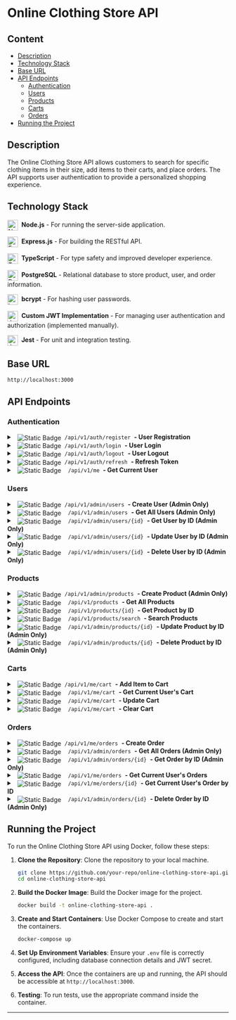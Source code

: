 # Online Clothing Store API

## Content

- [Description](#description)
- [Technology Stack](#technology-stack)
- [Base URL](#base-url)
- [API Endpoints](#api-endpoints)
  - [Authentication](#authentication)
  - [Users](#users)
  - [Products](#products)
  - [Carts](#carts)
  - [Orders](#orders)
- [Running the Project](#running-the-project)

## Description

The Online Clothing Store API allows customers to search for specific clothing items in their size, add items to their carts, and place orders. The API supports user authentication to provide a personalized shopping experience.

## Technology Stack

<img src="https://github.com/user-attachments/assets/9b53ecc0-c37a-433a-b146-66fe7340d7b2" alt="Node.js" height="24" align="center"/>&nbsp; **Node.js** - For running the server-side application.

<img src="https://github.com/user-attachments/assets/cf65b516-de39-4cf8-bdef-ff09b2f187b5" alt="Express.js" height="24" align="center"/>&nbsp; **Express.js** - For building the RESTful API.

<img src="https://github.com/user-attachments/assets/94839a39-279d-43c1-89d7-7f460ed78e56" alt="TypeScript" height="24" align="center"/>&nbsp; **TypeScript** - For type safety and improved developer experience.

<img src="https://github.com/user-attachments/assets/edd03751-3aee-4d2c-befd-bddbd4d10a8b" alt="PostgreSQL" height="24" align="center"/>&nbsp; **PostgreSQL** - Relational database to store product, user, and order information.

<img src="https://github.com/user-attachments/assets/30e8c509-da90-44c4-9b85-c6e515fe4e30" alt="bcrypt" height="24" align="center"/>&nbsp; **bcrypt** - For hashing user passwords.

<img src="https://github.com/user-attachments/assets/cc786919-f195-44c2-9c97-6df104017ab9" alt="JWT" height="24" align="center"/>&nbsp; **Custom JWT Implementation** - For managing user authentication and authorization (implemented manually).

<img src="https://github.com/user-attachments/assets/428687f9-ebcc-4507-9990-3f55f8ef0dbb" alt="Jest" height="24" align="center"/>&nbsp; **Jest** - For unit and integration testing.

## Base URL

`http://localhost:3000`

## API Endpoints

### Authentication

<details>
   <summary>&nbsp;&nbsp;<img alt="Static Badge" src="https://img.shields.io/badge/POST-0F67B1" align="center">&nbsp;&nbsp;<code>/api/v1/auth/register</code>&nbsp;&nbsp;<strong>- User Registration</strong></summary>

- **Description**: This endpoint registers a new user with the provided details. The role is automatically assigned as `user` and cannot be specified during registration.
- **Endpoint**: `/api/v1/auth/register`
- **Method**: `POST`
- **Request Body**:
  ```json
  {
    "email": "string",
    "password": "string",
    "first_name": "string",
    "last_name": "string"
  }
  ```
- **Response**:
  - `201 Created` on successful registration with user details (role will be assigned as `user`)
  - `400 Bad Request` on invalid input or if the user already exists
- **Example Request**:

  ```sh
  curl -X POST '{base_url}/api/v1/auth/register' \
  -H 'Content-Type: application/json' \
  -d '{
    "email": "user@example.com",
    "password": "password123",
    "first_name": "Jon",
    "last_name": "Snow"
  }'
  ```

- **Example Response**:

  ```json
  {
    "message": "User registered",
    "user": {
      "id": 1,
      "first_name": "Jon",
      "last_name": "Snow",
      "email": "user@example.com",
      "role": "user"
    }
  }
  ```

  </details>

<details>
   <summary>&nbsp;&nbsp;<img alt="Static Badge" src="https://img.shields.io/badge/POST-0F67B1" align="center">&nbsp;&nbsp;<code>/api/v1/auth/login</code>&nbsp;&nbsp;<strong>- User Login</strong></summary>

- **Description**: This endpoint authenticates a user and returns a JWT token if the credentials are valid. The token can be used to access protected routes and resources.
- **Endpoint**: `/api/v1/auth/login`
- **Method**: `POST`
- **Request Body**:
  ```json
  {
    "email": "string",
    "password": "string"
  }
  ```
- **Response**:
  - `200 OK` with JWT token and refresh token
  - `401 Unauthorized` on invalid credentials
- **Example Request**:

  ```sh
  curl -X POST '{base_url}/api/v1/auth/login' \
  -H 'Content-Type: application/json' \
  -d '{
    "email": "user@example.com",
    "password": "password123"
  }'
  ```

- **Example Response**:

  ```json
  {
    "message": "Logged in",
    "token": "eyJhbGciOiJIUzI1NiIsInR5cCI6IkpXVCJ9...",
    "refreshToken": "1eaac022e8618075693da556a2039...",
    "role": "user"
  }
  ```

    </details>

<details>
<summary>&nbsp;&nbsp;<img alt="Static Badge" src="https://img.shields.io/badge/POST-0F67B1" align="center">&nbsp;&nbsp;<code>/api/v1/auth/logout</code>&nbsp;&nbsp;<strong>- User Logout</strong></summary>

- **Description**: This endpoint logs out the user by invalidating their JWT token and refresh token. After successful logout, the token should no longer be accepted for authenticated requests.
- **Endpoint**: `/api/v1/auth/logout`
- **Method**: `POST`
- **Request Headers**:
  - `Authorization` (string, required) - The JWT token to be invalidated.
- **Request Body**:
  ```json
  {
    "refreshToken": "string"
  }
  ```
- **Response**:
  - `200 OK` with a JSON response indicating successful logout
  - `401 Unauthorized` if the token is invalid or missing
  - `400 Bad Request` if the refresh token is missing
- **Example Request**:

  ```sh
  curl -X POST '{base_url}/api/v1/auth/logout' \
  -H 'Authorization: Bearer {token}' \
  -H 'Content-Type: application/json' \
  -d '{
    "refreshToken": "dGhpcyBpcyBhIHNhbXBsZSByZWZyZXNoIHRva2Vu"
  }'
  ```

- **Example Response**:
  ```json
  {
    "message": "Logged out successfully"
  }
  ```
    </details>

<details>
  <summary>&nbsp;&nbsp;<img alt="Static Badge" src="https://img.shields.io/badge/POST-0F67B1" align="center">&nbsp;&nbsp;<code>/api/v1/auth/refresh</code>&nbsp;&nbsp;<strong>- Refresh Token</strong></summary>

- **Description**: This endpoint refreshes the JWT token using a valid refresh token.
- **Endpoint**: `/api/v1/auth/refresh`
- **Method**: `POST`
- **Request Body**:
  ```json
  {
    "refreshToken": "string"
  }
  ```
- **Response**:
  - `200 OK` with new JWT token
  - `401 Unauthorized` if the refresh token is invalid or expired
- **Example Request**:

  ```sh
  curl -X POST '{base_url}/api/v1/auth/refresh' \
  -H 'Content-Type: application/json' \
  -d '{
    "refreshToken": "dGhpcyBpcyBhIHNhbXBsZSByZWZyZXNoIHRva2Vu"
  }'
  ```

- **Example Response**:

  ```json
  {
    "message": "Token refreshed",
    "token": "eyJhbGciOiJIUzI1NiIsInR5cCI6IkpXVCJ9eyJtYXJs..."
  }
  ```

    </details>

<details>
  <summary>&nbsp;&nbsp;<img alt="Static Badge" src="https://img.shields.io/badge/GET-399918" align="center">&nbsp; &nbsp; <code>/api/v1/me</code>&nbsp;&nbsp;<strong>- Get Current User</strong></summary>
  
- **Description**: This endpoint retrieves the details of the currently logged-in user.
- **Endpoint**: `/api/v1/me`
- **Method**: `GET`
- **Request Headers**:
  - `Authorization` (string, required) - The JWT token for authorization.
- **Response**:
  - `200 OK` with currently logged user's details
  - `401 Unauthorized` on invalid credentials
    
- **Example Request**:

```sh
curl '{base_url}/api/v1/me' \
-H 'Authorization: Bearer {token}'
```

- **Example Response**:

  ```json
  {
    "message": "User data retrieved successfully",
    "user": {
      "id": 1,
      "first_name": "Jon",
      "last_name": "Snow",
      "email": "user@example.com",
      "role": "user"
    }
  }
  ```

    </details>

### Users

<details>
<summary>&nbsp;&nbsp;<img alt="Static Badge" src="https://img.shields.io/badge/POST-0F67B1" align="center">&nbsp;&nbsp;<code>/api/v1/admin/users</code>&nbsp;&nbsp;<strong>- Create User (Admin Only)</strong></summary>

- **Description**: This endpoint is used by administrators to create a new user in the system. The request must include the role of the new user, which is assigned by the administrator. This ensures that the user is assigned appropriate permissions from the moment of creation. Access to this endpoint is restricted to administrators.
- **Endpoint**: `/api/v1/admin/users`
- **Method**: `POST`
- **Request Body**:
  ```json
  {
    "first_name": "string",
    "last_name": "string",
    "email": "string",
    "password": "string",
    "role": "string" // Possible values: "user", "admin"
  }
  ```
- **Request Headers**:
  - `Authorization` (string, required) - The JWT token for authorization. Only users with admin roles or specific permissions should be able to access this endpoint.
- **Response**:
  - `201 Created` with details of the newly created user, including assigned role
  - `400 Bad Request` if the request body is invalid or missing required fields
  - `422 Unprocessable Entity` if the email is already in use or other validation errors
  - `403 Forbidden` if the authenticated user does not have the necessary permissions to create a new user
- **Example Request**:

  ```sh
  curl -X POST '{base_url}/api/v1/admin/users' \
  -H 'Authorization: Bearer {admin_token}' \
  -H 'Content-Type: application/json' \
  -d '{
    "first_name": "Jon",
    "last_name": "Snow",
    "email": "user@example.com",
    "password": "password123",
    "role": "user"
  }'
  ```

- **Example Response**:

  ```json
  {
    "id": "1",
    "email": "user@example.com",
    "first_name": "Jon",
    "last_name": "Snow",
    "role": "user"
  }
  ```

</details>

<details>
<summary>&nbsp;&nbsp;<img alt="Static Badge" src="https://img.shields.io/badge/GET-399918" align="center">&nbsp; &nbsp; <code>/api/v1/admin/users</code>&nbsp;&nbsp;<strong>- Get All Users (Admin Only)</strong></summary>

- **Description**: This endpoint retrieves a list of all users in the system. It is restricted to administrators or users with specific permissions. Access to this endpoint should be granted only to those with administrative privileges.
- **Endpoint**: `/api/v1/admin/users`
- **Method**: `GET`
- **Request Headers**:
  - `Authorization` (string, required) - The JWT token for authorization. Only users with admin roles or specific permissions should be able to access this endpoint.
- **Response**:
  - `200 OK` with a list of users
  - `401 Unauthorized` if the token is missing or invalid
  - `403 Forbidden` if the authenticated user does not have the necessary permissions to access the user list
- **Example Request**:

  ```sh
  curl '{base_url}/api/v1/admin/users' \
  -H 'Authorization: Bearer {admin_token}'
  ```

- **Example Response**:

  ```json
  [
    {
      "id": "1",
      "email": "user@example.com",
      "first_name": "Jon",
      "last_name": "Snow",
      "role": "user"
    },
    {
      "id": "2",
      "email": "user2@example.com",
      "first_name": "Arya",
      "last_name": "Stark",
      "role": "admin"
    }
  ]
  ```

</details>

<details>
<summary>&nbsp;&nbsp;<img alt="Static Badge" src="https://img.shields.io/badge/GET-399918" align="center">&nbsp; &nbsp; <code>/api/v1/admin/users/{id}</code>&nbsp;&nbsp;<strong>- Get User by ID (Admin Only)</strong></summary>

- **Description**: Retrieves detailed information about a specific user based on the user ID. This endpoint is accessible only to administrators. Administrators can view details of any user.
- **Endpoint**: `/api/v1/admin/users/{id}`
- **Method**: `GET`
- **Path Parameters**:
  - `id` (string, required) - The ID of the user whose details are being retrieved
- **Request Headers**:
  - `Authorization` (string, required) - The JWT token for authorization. Only administrators with a valid token should be able to access this endpoint.
- **Response**:

  - `200 OK` with user details including role
  - `404 Not Found` if the user does not exist
  - `403 Forbidden` if the user does not have admin privileges

- **Example Request**:

  ```sh
  curl '{base_url}/api/v1/admin/users/{id}' \
  -H 'Authorization: Bearer {admin_token}'
  ```

- **Example Response**:

  ```json
  {
    "id": "1",
    "email": "user@example.com",
    "first_name": "Jon",
    "last_name": "Snow",
    "role": "user"
  }
  ```

</details>

<details>
<summary>&nbsp;&nbsp;<img alt="Static Badge" src="https://img.shields.io/badge/PUT-FF8C00" align="center">&nbsp; &nbsp; <code>/api/v1/admin/users/{id}</code>&nbsp;&nbsp;<strong>- Update User by ID (Admin Only)</strong></summary>

- **Description**: Updates the details of a specific user based on their ID. This endpoint is accessible only to administrators. Administrators can update user details, including roles.
- **Endpoint**: `/api/v1/admin/users/{id}`
- **Method**: `PUT`
- **Path Parameters**:
  - `id` (string, required) - The ID of the user whose details are being updated
- **Request Headers**:
  - `Authorization` (string, required) - The JWT token for authorization. Only administrators with a valid token should be able to access this endpoint.
- **Request Body**:
  ```json
  {
    "first_name": "string",
    "last_name": "string",
    "email": "string",
    "password": "string",
    "role": "string"
  }
  ```
- **Response**:

  - `200 OK` with updated user details
  - `400 Bad Request` on validation error
  - `404 Not Found` if the user does not exist
  - `403 Forbidden` if the user does not have admin privileges

- **Example Request**:

  ```sh
  curl -X PUT '{base_url}/api/v1/admin/users/{id}' \
  -H 'Content-Type: application/json' \
  -H 'Authorization: Bearer {admin_token}' \
  -d '{
    "first_name": "John",
    "last_name": "Doe",
    "email": "new-user@example.com",
    "password": "new-password123",
    "role": "admin"
  }'
  ```

- **Example Response**:

  ```json
  {
    "id": "1",
    "email": "new-user@example.com",
    "first_name": "John",
    "last_name": "Doe",
    "role": "admin"
  }
  ```

</details>

<details>
<summary>&nbsp;&nbsp;<img alt="Static Badge" src="https://img.shields.io/badge/DEL-E4003A" align="center">&nbsp; &nbsp; <code>/api/v1/admin/users/{id}</code>&nbsp;&nbsp;<strong>- Delete User by ID (Admin Only)</strong></summary>

- **Description**: This endpoint allows administrators to delete a specific user from the system based on the user ID. Access to this endpoint is restricted to administrators.
- **Endpoint**: `/api/v1/admin/users/{id}`
- **Method**: `DELETE`
- **Path Parameters**:
  - `id` (string, required) - The ID of the user to be deleted
- **Request Headers**:
  - `Authorization` (string, required) - The JWT token for authorization. Only users with admin roles or specific permissions should be able to access this endpoint.
- **Response**:

  - `200 OK` on successful deletion
  - `404 Not Found` if the user does not exist
  - `403 Forbidden` if the authenticated user does not have permission to delete the user

- **Example Request**:

  ```sh
  curl -X DELETE '{base_url}/api/v1/admin/users/{id}' \
  -H 'Authorization: Bearer {admin_token}'
  ```

- **Example Response**:

  ```json
  {}
  ```

</details>

### Products

<details>
<summary>&nbsp;&nbsp;<img alt="Static Badge" src="https://img.shields.io/badge/POST-0F67B1" align="center">&nbsp;&nbsp;<code>/api/v1/admin/products</code>&nbsp;&nbsp;<strong>- Create Product (Admin Only)</strong></summary>

- **Description**: This endpoint is used by administrators to create a new product in the system. Access to this endpoint is restricted to administrators.
- **Endpoint**: `/api/v1/admin/products`
- **Method**: `POST`
- **Request Body**:
  ```json
  {
    "name": "string",
    "description": "string",
    "price": "number",
    "brand": "string",
    "category": "string",
    "size": "string"
  }
  ```
- **Request Headers**:
  - `Authorization` (string, required) - The JWT token for authorization. Only users with admin roles or specific permissions should be able to access this endpoint.
- **Response**:
  - `201 Created` with details of the newly created product
  - `400 Bad Request` if the request body is invalid or missing required fields
  - `403 Forbidden` if the authenticated user does not have the necessary permissions to create a new product
- **Example Request**:

  ```sh
  curl -X POST '{base_url}/api/v1/admin/products' \
  -H 'Authorization: Bearer {admin_token}' \
  -H 'Content-Type: application/json' \
  -d '{
    "name": "Product Name",
    "description": "Product Description",
    "price": 19.99,
    "brand": "Brand Name",
    "category": "Category Name",
    "size": "M"
  }'
  ```

- **Example Response**:

  ```json
  {
    "id": "1",
    "name": "Product Name",
    "description": "Product Description",
    "price": 19.99,
    "brand": "Brand Name",
    "category": "Category Name",
    "size": "M"
  }
  ```

</details>

<details>
<summary>&nbsp;&nbsp;<img alt="Static Badge" src="https://img.shields.io/badge/GET-399918" align="center">&nbsp; &nbsp; <code>/api/v1/products</code>&nbsp;&nbsp;<strong>- Get All Products</strong></summary>

- **Description**: This endpoint retrieves a list of all products in the system. Access to this endpoint is public.
- **Endpoint**: `/api/v1/products`
- **Method**: `GET`
- **Response**:
  - `200 OK` with a list of products
  - `500 Internal Server Error` if there is a server error
- **Example Request**:

  ```sh
  curl '{base_url}/api/v1/products'
  ```

- **Example Response**:

  ```json
  [
    {
      "id": "1",
      "name": "Product Name",
      "description": "Product Description",
      "price": 19.99,
      "brand": "Brand Name",
      "category": "Category Name",
      "size": "M"
    },
    {
      "id": "2",
      "name": "Another Product",
      "description": "Another Description",
      "price": 29.99,
      "brand": "Another Brand",
      "category": "Another Category",
      "size": "L"
    }
  ]
  ```

</details>

<details>
<summary>&nbsp;&nbsp;<img alt="Static Badge" src="https://img.shields.io/badge/GET-399918" align="center">&nbsp; &nbsp; <code>/api/v1/products/{id}</code>&nbsp;&nbsp;<strong>- Get Product by ID</strong></summary>

- **Description**: Retrieves detailed information about a specific product based on the product ID. Access to this endpoint is public.
- **Endpoint**: `/api/v1/products/{id}`
- **Method**: `GET`
- **Path Parameters**:
  - `id` (string, required) - The ID of the product whose details are being retrieved
- **Response**:

  - `200 OK` with product details
  - `404 Not Found` if the product does not exist
  - `500 Internal Server Error` if there is a server error

- **Example Request**:

  ```sh
  curl '{base_url}/api/v1/products/{id}'
  ```

- **Example Response**:

  ```json
  {
    "id": "1",
    "name": "Product Name",
    "description": "Product Description",
    "price": 19.99,
    "brand": "Brand Name",
    "category": "Category Name",
    "size": "M"
  }
  ```

</details>

<details>
<summary>&nbsp;&nbsp;<img alt="Static Badge" src="https://img.shields.io/badge/GET-399918" align="center">&nbsp; &nbsp; <code>/api/v1/products/search</code>&nbsp;&nbsp;<strong>- Search Products</strong></summary>

- **Description**: This endpoint allows users to search for products based on a query parameter. Access to this endpoint is public.
- **Endpoint**: `/api/v1/products/search`
- **Method**: `GET`
- **Query Parameters**:
  - `q` (string, required) - The search term for the products
- **Response**:

  - `200 OK` with a list of products matching the search term
  - `400 Bad Request` if the query parameter is missing
  - `500 Internal Server Error` if there is a server error

- **Example Request**:

  ```sh
  curl '{base_url}/api/v1/products/search?q=term'
  ```

- **Example Response**:

  ```json
  [
    {
      "id": "1",
      "name": "Product Name",
      "description": "Product Description",
      "price": 19.99,
      "brand": "Brand Name",
      "category": "Category Name",
      "size": "M"
    }
  ]
  ```

</details>

<details>
<summary>&nbsp;&nbsp;<img alt="Static Badge" src="https://img.shields.io/badge/PUT-FF8C00" align="center">&nbsp; &nbsp; <code>/api/v1/admin/products/{id}</code>&nbsp;&nbsp;<strong>- Update Product by ID (Admin Only)</strong></summary>

- **Description**: Updates the details of a specific product based on the product ID. This endpoint is accessible only to administrators.
- **Endpoint**: `/api/v1/admin/products/{id}`
- **Method**: `PUT`
- **Path Parameters**:
  - `id` (string, required) - The ID of the product whose details are being updated
- **Request Headers**:
  - `Authorization` (string, required) - The JWT token for authorization. Only administrators with a valid token should be able to access this endpoint.
- **Request Body**:
  ```json
  {
    "name": "string",
    "description": "string",
    "price": "number",
    "brand": "string",
    "category": "string",
    "size": "string"
  }
  ```
- **Response**:

  - `200 OK` with updated product details
  - `400 Bad Request` on validation error
  - `404 Not Found` if the product does not exist
  - `403 Forbidden` if the authenticated user does not have admin privileges

- **Example Request**:

  ```sh
  curl -X PUT '{base_url}/api/v1/admin/products/{id}' \
  -H 'Content-Type: application/json' \
  -H 'Authorization: Bearer {admin_token}' \
  -d '{
    "name": "Updated Product Name",
    "description": "Updated Product Description",
    "price": 24.99,
    "brand": "Updated Brand Name",
    "category": "Updated Category Name",
    "size": "L"
  }'
  ```

- **Example Response**:

  ```json
  {
    "id": "1",
    "name": "Updated Product Name",
    "description": "Updated Product Description",
    "price": 24.99,
    "brand": "Updated Brand Name",
    "category": "Updated Category Name",
    "size": "L"
  }
  ```

</details>

<details>
<summary>&nbsp;&nbsp;<img alt="Static Badge" src="https://img.shields.io/badge/DEL-E4003A" align="center">&nbsp; &nbsp; <code>/api/v1/admin/products/{id}</code>&nbsp;&nbsp;<strong>- Delete Product by ID (Admin Only)</strong></summary>

- **Description**: This endpoint allows administrators to delete a specific product from the system based on the product ID. Access to this endpoint is restricted to administrators.
- **Endpoint**: `/api/v1/admin/products/{id}`
- **Method**: `DELETE`
- **Path Parameters**:
  - `id` (string, required) - The ID of the product to be deleted
- **Request Headers**:
  - `Authorization` (string, required) - The JWT token for authorization. Only users with admin roles or specific permissions should be able to access this endpoint.
- **Response**:

  - `200 OK` on successful deletion
  - `404 Not Found` if the product does not exist
  - `403 Forbidden` if the

authenticated user does not have permission to delete the product

- **Example Request**:

  ```sh
  curl -X DELETE '{base_url}/api/v1/admin/products/{id}' \
  -H 'Authorization: Bearer {admin_token}'
  ```

- **Example Response**:

  ```json
  {}
  ```

</details>

### Carts

<details>
<summary>&nbsp;&nbsp;<img alt="Static Badge" src="https://img.shields.io/badge/POST-0F67B1" align="center">&nbsp;&nbsp;<code>/api/v1/me/cart</code>&nbsp;&nbsp;<strong>- Add Item to Cart</strong></summary>

- **Description**: Adds an item to the shopping cart of the currently logged-in user. This endpoint is accessible only to authenticated users. The request requires a valid JWT token to ensure that the user can modify their own cart.
- **Endpoint**: `/api/v1/me/cart`
- **Method**: `POST`
- **Request Headers**:
  - `Authorization` (string, required) - The JWT token for authorization. This token ensures that only the authenticated user can modify their own cart.
  - `Content-Type` (string, required) - Should be `application/json`.
- **Request Body**:
  ```json
  {
    "product_id": "number", // The ID of the product to be added to the cart
    "quantity": "number", // The quantity of the product to be added
    "price": "number" // The price of the product to be added
  }
  ```
- **Response**:

  - `201 Created` with details of the added cart item
  - `400 Bad Request` on validation error (e.g., invalid product ID, quantity not a positive integer)
  - `401 Unauthorized` if the token is missing or invalid
  - `404 Not Found` if the specified product does not exist

- **Example Request**:

  ```sh
  curl -X POST '{base_url}/api/v1/me/cart' \
  -H 'Authorization: Bearer {token}' \
  -H 'Content-Type: application/json' \
  -d '{
    "product_id": 1,
    "quantity": 2,
    "price": 50.0
  }'
  ```

- **Example Response**:

  ```json
  {
    "id": "1",
    "cart_id": "1",
    "product_id": "1",
    "quantity": 2,
    "price": 50.0,
    "subtotal": 100.0
  }
  ```

</details>

<details>
<summary>&nbsp;&nbsp;<img alt="Static Badge" src="https://img.shields.io/badge/GET-399918" align="center">&nbsp; &nbsp; <code>/api/v1/me/cart</code>&nbsp;&nbsp;<strong>- Get Current User's Cart</strong></summary>

- **Description**: Retrieves the shopping cart of the currently logged-in user. This endpoint is accessible only to authenticated users. The request requires a valid JWT token to ensure that the user has access to their own cart.
- **Endpoint**: `/api/v1/me/cart`
- **Method**: `GET`
- **Request Headers**:
  - `Authorization` (string, required) - The JWT token for authorization. This token ensures that only the authenticated user can access their own cart.
- **Response**:

  - `200 OK` with cart details
  - `401 Unauthorized` if the token is missing or invalid
  - `404 Not Found` if the cart for the current user does not exist

- **Example Request**:

  ```sh
  curl '{base_url}/api/v1/me/cart' \
  -H 'Authorization: Bearer {token}'
  ```

- **Example Response**:

  ```json
  {
    "id": "1",
    "user_id": "1",
    "items": [
      {
        "id": "1",
        "cart_id": "1",
        "product_id": "1",
        "quantity": 2,
        "price": 50.0,
        "subtotal": 100.0
      }
    ],
    "total": 100.0,
    "created_at": "2024-07-16T10:00:00Z",
    "updated_at": "2024-07-16T10:10:00Z"
  }
  ```

</details>

<details>
<summary>&nbsp;&nbsp;<img alt="Static Badge" src="https://img.shields.io/badge/PUT-FF8C00" align="center">&nbsp; &nbsp; <code>/api/v1/me/cart</code>&nbsp;&nbsp;<strong>- Update Cart</strong></summary>

- **Description**: Updates the shopping cart of the currently logged-in user. This endpoint allows for updating the quantity of items in the cart. This endpoint is accessible only to authenticated users. The request requires a valid JWT token to ensure that the user can modify their own cart.
- **Endpoint**: `/api/v1/me/cart`
- **Method**: `PUT`
- **Request Headers**:
  - `Authorization` (string, required) - The JWT token for authorization. This token ensures that only the authenticated user can modify their own cart.
  - `Content-Type` (string, required) - Should be `application/json`.
- **Request Body**:
  ```json
  {
    "cart_item_id": "number", // The ID of the cart item
    "quantity": "number" // The updated quantity of the product
  }
  ```
- **Response**:

  - `200 OK` with updated cart item details
  - `400 Bad Request` on validation error (e.g., invalid cart item ID, quantity not a positive integer)
  - `401 Unauthorized` if the token is missing or invalid
  - `404 Not Found` if the cart item does not exist

- **Example Request**:

  ```sh
  curl -X PUT '{base_url}/api/v1/me/cart' \
  -H 'Authorization: Bearer {token}' \
  -H 'Content-Type: application/json' \
  -d '{
    "cart_item_id": 1,
    "quantity": 3
  }'
  ```

- **Example Response**:

  ```json
  {
    "id": "1",
    "cart_id": "1",
    "product_id": "1",
    "quantity": 3,
    "price": 50.0,
    "subtotal": 150.0
  }
  ```

</details>

<details>
<summary>&nbsp;&nbsp;<img alt="Static Badge" src="https://img.shields.io/badge/DEL-E4003A" align="center">&nbsp; &nbsp; <code>/api/v1/me/cart</code>&nbsp;&nbsp;<strong>- Clear Cart</strong></summary>

- **Description**: Clears all items from the shopping cart of the currently logged-in user. This endpoint is accessible only to authenticated users. The request requires a valid JWT token to ensure that the user can modify their own cart.
- **Endpoint**: `/api/v1/me/cart`
- **Method**: `DELETE`
- **Request Headers**:
  - `Authorization` (string, required) - The JWT token for authorization. This token ensures that only the authenticated user can clear their own cart.
- **Response**:

  - `200 OK` with the empty cart details
  - `401 Unauthorized` if the token is missing or invalid
  - `404 Not Found` if the cart does not exist

- **Example Request**:

  ```sh
  curl -X DELETE '{base_url}/api/v1/me/cart' \
  -H 'Authorization: Bearer {token}'
  ```

- **Example Response**:

  ```json
  {
    "id": "1",
    "user_id": "1",
    "items": [],
    "total": 0.0,
    "created_at": "2024-07-16T10:00:00Z",
    "updated_at": "2024-07-16T10:10:00Z"
  }
  ```

</details>

### Orders

<details>
<summary>&nbsp;&nbsp;<img alt="Static Badge" src="https://img.shields.io/badge/POST-0F67B1" align="center">&nbsp;&nbsp;<code>/api/v1/me/orders</code>&nbsp;&nbsp;<strong>- Create Order</strong></summary>

- **Description**: Creates a new order for the currently logged-in user. This endpoint is accessible only to authenticated users.
- **Endpoint**: `/api/v1/me/orders`
- **Method**: `POST`
- **Request Headers**:
  - `Authorization` (string, required) - The JWT token for authorization.
  - `Content-Type` (string, required) - Should be `application/json`.
- **Request Body**:
  ```json
  {
    "items": [
      {
        "product_id": "number",
        "quantity": "number",
        "price": "number"
      }
    ]
  }
  ```
- **Response**:

  - `201 Created` with the details of the created order
  - `400 Bad Request` on validation error
  - `401 Unauthorized` if the token is missing or invalid

- **Example Request**:

  ```sh
  curl -X POST '{base_url}/api/v1/me/orders' \
  -H 'Authorization: Bearer {token}' \
  -H 'Content-Type: application/json' \
  -d '{
    "items": [
      {
        "product_id": 1,
        "quantity": 2,
        "price": 50.0
      }
    ]
  }'
  ```

- **Example Response**:

  ```json
  {
    "id": "1",
    "user_id": "1",
    "total": 100.0,
    "created_at": "2024-07-16T10:00:00Z",
    "updated_at": "2024-07-16T10:10:00Z"
  }
  ```

</details>

<details>
<summary>&nbsp;&nbsp;<img alt="Static Badge" src="https://img.shields.io/badge/GET-399918" align="center">&nbsp; &nbsp; <code>/api/v1/admin/orders</code>&nbsp;&nbsp;<strong>- Get All Orders (Admin Only)</strong></summary>

- **Description**: Retrieves a list of all orders in the system. This endpoint is restricted to administrators.
- **Endpoint**: `/api/v1/admin/orders`
- **Method**: `GET`
- **Request Headers**:
  - `Authorization` (string, required) - The JWT token for authorization.
- **Response**:

  - `200 OK` with a list of orders
  - `401 Unauthorized` if the token is missing or invalid
  - `403 Forbidden` if the authenticated user does not have the necessary permissions

- **Example Request**:

  ```sh
  curl '{base_url}/api/v1/admin/orders' \
  -H 'Authorization: Bearer {admin_token}'
  ```

- **Example Response**:

  ```json
  [
    {
      "id": "1",
      "user_id": "1",
      "total": 100.0,
      "created_at": "2024-07-16T10:00:00Z",
      "updated_at": "2024-07-16T10:10:00Z"
    },
    {
      "id": "2",
      "user_id": "2",
      "total": 200.0,
      "created_at": "2024-07-17T11:00:00Z",
      "updated_at": "2024-07-17T11:10:00Z"
    }
  ]
  ```

</details>

<details>
<summary>&nbsp;&nbsp;<img alt="Static Badge" src="https://img.shields.io/badge/GET-399918" align="center">&nbsp; &nbsp; <code>/api/v1/admin/orders/{id}</code>&nbsp;&nbsp;<strong>- Get Order by ID (Admin Only)</strong></summary>

- **Description**: Retrieves detailed information about a specific order based on the order ID. This endpoint is restricted to administrators.
- **Endpoint**: `/api/v1/admin/orders/{id}`
- **Method**: `GET`
- **Path Parameters**:
  - `id` (string, required) - The ID of the order to be retrieved
- **Request Headers**:
  - `Authorization` (string, required) - The JWT token for authorization.
- **Response**:

  - `200 OK` with order details
  - `401 Unauthorized` if the token is missing or invalid
  - `403 Forbidden` if the authenticated user does not have the necessary permissions
  - `404 Not Found` if the order does not exist

- **Example Request**:

  ```sh
  curl '{base_url}/api/v1/admin/orders/{id}' \
  -H 'Authorization: Bearer {admin_token}'
  ```

- **Example Response**:

  ```json
  {
    "id": "1",
    "user_id": "1",
    "total": 100.0,
    "created_at": "2024-07-16T10:00:00Z",
    "updated_at": "2024-07-16T10:10:00Z"
  }
  ```

</details>

<details>
<summary>&nbsp;&nbsp;<img alt="Static Badge" src="https://img.shields.io/badge/GET-399918" align="center">&nbsp; &nbsp; <code>/api/v1/me/orders</code>&nbsp;&nbsp;<strong>- Get Current User's Orders</strong></summary>

- **Description**: Retrieves a list of all orders placed by the currently logged-in user. This endpoint is accessible only to authenticated users.
- **Endpoint**: `/api/v1/me/orders`
- **Method**: `GET`
- **Request Headers**:
  - `Authorization` (string, required) - The JWT token for authorization.
- **Response**:

  - `200 OK` with a list of the user's orders
  - `401 Unauthorized` if the token is missing or invalid
  - `404 Not Found` if the user has no orders

- **Example Request**:

  ```sh
  curl '{base_url}/api/v1/me/orders' \
  -H 'Authorization: Bearer {token}'
  ```

- **Example Response**:

  ```json
  [
    {
      "id": "1",
      "user_id": "1",
      "total": 100.0,
      "created_at": "2024-07-16T10:00:00Z",
      "updated_at": "2024-07-16T10:10:00Z"
    }
  ]
  ```

</details>

<details>
<summary>&nbsp;&nbsp;<img alt="Static Badge" src="https://img.shields.io/badge/GET-399918" align="center">&nbsp; &nbsp; <code>/api/v1/me/orders/{id}</code>&nbsp;&nbsp;<strong>- Get Current User's Order by ID</strong></summary>

- **Description**: Retrieves detailed information about a specific order placed by the currently logged-in user based on the order ID. This endpoint is accessible only to authenticated users.
- **Endpoint**: `/api/v1/me/orders/{id}`
- **Method**: `GET`
- **Path Parameters**:
  - `id` (string, required) - The ID of the order to be retrieved
- **Request Headers**:
  - `Authorization` (string, required) - The JWT token for authorization.
- **Response**:

  - `200 OK` with order details
  - `401 Unauthorized` if the token is missing or invalid
  - `404 Not Found` if the order does not exist or does not belong to the current user

- **Example Request**:

  ```sh
  curl '{base_url}/api/v1/me/orders/{id}' \
  -H 'Authorization: Bearer {token}'
  ```

- **Example Response**:

  ```json
  {
    "id": "1",
    "user_id": "1",
    "total": 100.0,
    "created_at": "2024-07-16T10:00:00Z",
    "updated_at": "2024-07-16T10:10:00Z"
  }
  ```

</details>

<details>
<summary>&nbsp;&nbsp;<img alt="Static Badge" src="https://img.shields.io/badge/DEL-E4003A" align="center">&nbsp; &nbsp; <code>/api/v1/admin/orders/{id}</code>&nbsp;&nbsp;<strong>- Delete Order by ID (Admin Only)</strong></summary>

- **Description**: Deletes a specific order based on the order ID. This endpoint is restricted to administrators.
- **Endpoint**: `/api/v1/admin/orders/{id}`
- **Method**: `DELETE`
- **Path Parameters**:
  - `id` (string, required) - The ID of the order to be deleted
- **Request Headers**:
  - `Authorization` (string, required) - The JWT token for authorization.
- **Response**:

  - `200 OK` on successful deletion
  - `401 Unauthorized` if the token is missing or invalid
  - `403 Forbidden` if the authenticated user does not have the necessary permissions
  - `404 Not Found` if the order does not exist

- **Example Request**:

  ```sh
  curl -X DELETE '{base_url}/api/v1/admin/orders/{id}' \
  -H 'Authorization: Bearer {admin_token}'
  ```

- **Example Response**:

  ```json
  {}
  ```

</details>

## Running the Project

To run the Online Clothing Store API using Docker, follow these steps:

1. **Clone the Repository**:
   Clone the repository to your local machine.

   ```bash
   git clone https://github.com/your-repo/online-clothing-store-api.git
   cd online-clothing-store-api
   ```

2. **Build the Docker Image**:
   Build the Docker image for the project.

   ```bash
   docker build -t online-clothing-store-api .
   ```

3. **Create and Start Containers**:
   Use Docker Compose to create and start the containers.

   ```bash
   docker-compose up
   ```

4. **Set Up Environment Variables**:
   Ensure your `.env` file is correctly configured, including database connection details and JWT secret.

5. **Access the API**:
   Once the containers are up and running, the API should be accessible at `http://localhost:3000`.

6. **Testing**:
   To run tests, use the appropriate command inside the container.

---

